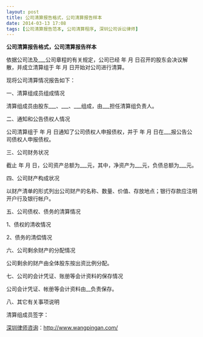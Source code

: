 ```yaml
---
layout: post
title: 公司清算报告格式，公司清算报告样本
date: 2014-03-13 17:08
tags: [公司清算报告范本, 公司清算程序, 深圳公司诉讼律师]
---
```

<strong>公司清算报告格式，公司清算报告样本</strong>

依据公司法及___公司章程的有关规定，公司已经 年 月 日召开的股东会决议解散，并成立清算组于 年 月 日开始对公司进行清算。

现将公司清算情况报告如下：

一、清算组成员组成情况

清算组成员由股东___、___、___组成，由___担任清算组负责人。

二、通知和公告债权人情况

公司清算组于 年 月 日通知了公司债权人申报债权，并于 年 月 日在___报公告公司债权人申报债权。

三、公司财务状况

截止 年 月 日，公司资产总额为___元，其中，净资产为___元，负债总额为___元。

四、公司财产构成状况

以财产清单的形式列出公司财产的名称、数量、价值、存放地点；银行存款应注明开户行及银行帐户。

五、公司债权、债务的清算情况

1、债权的清收情况

2、债务的清偿情况

六、公司剩余财产的分配情况

公司剩余的财产由全体股东按出资比例分配。

七、公司的会计凭证、账册等会计资料的保存情况

公司会计凭证、帐册等会计资料由__负责保存。

八、其它有关事项说明

清算组成员签字：

<a href="http://www.wangpingan.com/">深圳律师咨询</a>：<a href="http://www.wangpingan.com/">http://www.wangpingan.com/</a>

